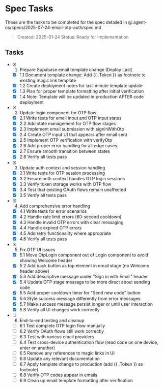 # Spec Tasks

These are the tasks to be completed for the spec detailed in @.agent-os/specs/2025-07-24-email-otp-auth/spec.md

> Created: 2025-01-24
> Status: Ready for Implementation

## Tasks

- [x] 1. Prepare Supabase email template change (Deploy Last)
  - [x] 1.1 Document template change: Add {{ .Token }} as footnote to existing magic link template
  - [x] 1.2 Create deployment notes for last-minute template update
  - [x] 1.3 Plan for proper template formatting after initial verification
  - [x] 1.4 Note: Template will be updated in production AFTER code deployment

- [x] 2. Update login component for OTP flow
  - [x] 2.1 Write tests for email input and OTP input states
  - [x] 2.2 Add state management for OTP flow stages
  - [x] 2.3 Implement email submission with signInWithOtp
  - [x] 2.4 Create OTP input UI that appears after email sent
  - [x] 2.5 Implement OTP verification with verifyOtp
  - [x] 2.6 Add proper error handling for all edge cases
  - [x] 2.7 Ensure smooth transition between states
  - [x] 2.8 Verify all tests pass

- [x] 3. Update auth context and session handling
  - [x] 3.1 Write tests for OTP session processing
  - [x] 3.2 Ensure auth context handles OTP login sessions
  - [x] 3.3 Verify token storage works with OTP flow
  - [x] 3.4 Test that existing OAuth flows remain unaffected
  - [x] 3.5 Verify all tests pass

- [x] 4. Add comprehensive error handling
  - [x] 4.1 Write tests for error scenarios
  - [x] 4.2 Handle rate limit errors (60-second cooldown)
  - [x] 4.3 Handle invalid OTP errors with clear messaging
  - [x] 4.4 Handle expired OTP errors
  - [x] 4.5 Add retry functionality where appropriate
  - [x] 4.6 Verify all tests pass

- [x] 5. Fix OTP UI issues
  - [x] 5.1 Move OtpLogin component out of Login component to avoid showing Welcome header
  - [x] 5.2 Add back button as top element in email stage (no Welcome header above)
  - [x] 5.3 Add descriptive message under "Sign in with Email" header
  - [x] 5.4 Update OTP stage message to be more direct about sending code
  - [x] 5.5 Add proper cooldown timer for "Send new code" button
  - [x] 5.6 Style success message differently from error messages
  - [x] 5.7 Make success message persist longer or until user interaction
  - [x] 5.8 Verify all UI changes work correctly

- [ ] 6. End-to-end testing and cleanup
  - [ ] 6.1 Test complete OTP login flow manually
  - [ ] 6.2 Verify OAuth flows still work correctly
  - [ ] 6.3 Test with various email providers
  - [ ] 6.4 Test cross-device authentication flow (read code on one device, enter on another)
  - [ ] 6.5 Remove any references to magic links in UI
  - [ ] 6.6 Update any relevant documentation
  - [ ] 6.7 Apply template change to production (add {{ .Token }} as footnote)
  - [ ] 6.8 Verify OTP codes appear in emails
  - [ ] 6.9 Clean up email template formatting after verification